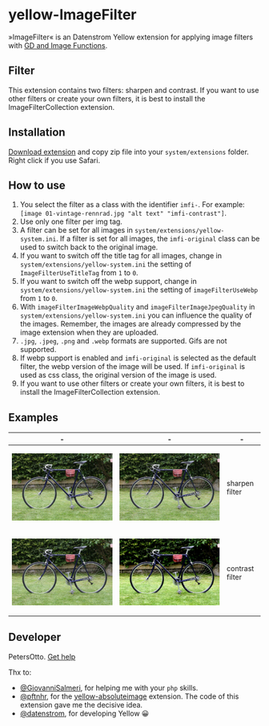 # yellow-ImageFilter
»ImageFilter« is an Datenstrom Yellow extension for applying image filters with [GD and Image Functions](https://www.php.net/manual/de/ref.image.php).

## Filter
This extension contains two filters: sharpen and contrast. If you want to use other filters or create your own filters, it is best to install the ImageFilterCollection extension. 

## Installation
[Download extension](https://github.com/PetersOtto/yellow-ImageFilter/archive/refs/heads/main.zip) and copy zip file into your `system/extensions` folder. Right click if you use Safari.

## How to use
1) You select the filter as a class with the identifier `imfi-`. For example: `[image 01-vintage-rennrad.jpg "alt text" "imfi-contrast"]`.
2) Use only one filter per img tag.
3) A filter can be set for all images in `system/extensions/yellow-system.ini`. If a filter is set for all images, the `imfi-original` class can be used to switch back to the original image.
4) If you want to switch off the title tag for all images, change in `system/extensions/yellow-system.ini` the setting of `ImageFilterUseTitleTag` from `1` to `0`.
5) If you want to switch off the webp support, change in `system/extensions/yellow-system.ini` the setting of `imageFilterUseWebp` from `1` to `0`.
6) With `imageFilterImageWebpQuality` and `imageFilterImageJpegQuality` in `system/extensions/yellow-system.ini` you can influence the quality of the images. Remember, the images are already compressed by the image extension when they are uploaded.
7) `.jpg`, `.jpeg`, `.png` and `.webp` formats are supported. Gifs are not supported.
8) If webp support is enabled and `imfi-original` is selected as the default filter, the webp version of the image will be used. If `imfi-original` is used as css class, the original version of the image is used.
9) If you want to use other filters or create your own filters, it is best to install the ImageFilterCollection extension.


## Examples

|  -  | - | - |
| --- | --- | --- |
| <p><img src="01-vintage-rennrad.jpg" alt="original image"></p> | <p><img src="01-vintage-rennrad-sharpen.jpg" alt="sharpen filter"></p> | <p>sharpen filter</p> | 
| <p><img src="01-vintage-rennrad.jpg" alt="original image"></p> | <p><img src="01-vintage-rennrad-contrast.jpg" alt="contrast filter"></p> | <p>contrast filter</p> |

## Developer
PetersOtto. [Get help](https://datenstrom.se/yellow/help/)

Thx to: 
* [@GiovanniSalmeri](https://github.com/GiovanniSalmeri), for helping me with your `php` skills.
* [@pftnhr](https://github.com/pftnhr), for the [yellow-absoluteimage](https://github.com/pftnhr/yellow-absoluteimage) extension. The code of this extension gave me the decisive idea.
* [@datenstrom](https://github.com/datenstrom), for developing Yellow &#128512;
